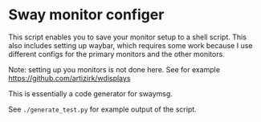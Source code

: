 # Sway monitor configer

This script enables you to save your monitor setup to a shell script.
This also includes setting up waybar, which requires some work because I use different configs for the primary monitors and the other monitors.

Note: setting up you monitors is not done here. See for example https://github.com/artizirk/wdisplays

This is essentially a code generator for swaymsg.

See `./generate_test.py` for example output of the script.
